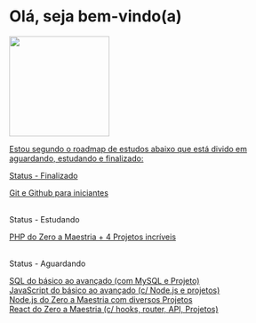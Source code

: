 <h1>Olá, seja bem-vindo(a)</h1>
<!-- Stats do GitHub -->
<div align="left">
  <a href="https://github.com/miltonjuniordev">
  <img height="180em" src="https://github-readme-stats.vercel.app/api?username=miltonjuniordev&show_icons=true&theme=dracula&include_all_commits=true&count_private=true"/>
<!--   <img height="180em" src="https://github-readme-stats.vercel.app/api/top-langs/?username=miltonjuniordev&layout=compact&langs_count=7&theme=dracula"/> -->
</div>
<div align="left">
  <div>
    <p>Estou segundo o roadmap de estudos abaixo que está divido em aguardando, estudando e finalizado:</p>
    <p>Status - Finalizado</p>
    <a href="https://www.udemy.com/course/git-e-github-para-iniciantes/" target="_blank">Git e Github para iniciantes</a> <br>
    <br>
    <p>Status - Estudando</p>
    <a href="https://www.udemy.com/course/php-do-zero-a-maestria-com-projetos-incriveis/" target="_blank">PHP do Zero a Maestria + 4 Projetos incríveis</a> <br>
    <br>
    <p>Status - Aguardando</p>
    <a href="https://www.udemy.com/course/sql-do-basico-ao-avancado-com-mysql-e-projeto/" target="_blank">SQL do básico ao avançado (com MySQL e Projeto)</a> <br>
    <a href="https://www.udemy.com/course/javascript-do-basico-ao-avancado-com-node-e-projetos/" target="_blank">JavaScript do básico ao avançado (c/ Node.js e projetos)</a> <br>
    <a href="https://www.udemy.com/course/nodejs-do-zero-a-maestria-com-diversos-projetos/" target="_blank">Node.js do Zero a Maestria com diversos Projetos</a> <br>
    <a href="https://www.udemy.com/course/react-do-zero-a-maestria-c-hooks-router-api-projetos/" target="_blank">React do Zero a Maestria (c/ hooks, router, API, Projetos)</a> <br>
  </div>
</div>

